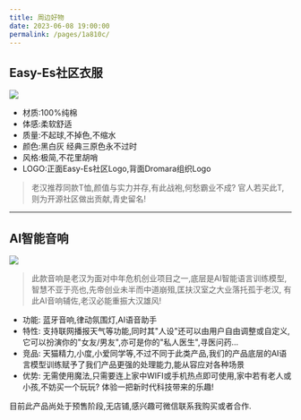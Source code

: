 ```yaml
---
title: 周边好物
date: 2023-06-08 19:00:00
permalink: /pages/1a810c/
---
```


## Easy-Es社区衣服

<img src="https://iknow.hs.net/e05f71e3-8710-49fa-a536-e5d476b0a5e3.jpg">

- 材质:100%纯棉
- 体感:柔软舒适
- 质量:不起球,不掉色,不缩水
- 颜色:黑白灰 经典三原色永不过时
- 风格:极简,不花里胡哨
- LOGO:正面Easy-Es社区Logo,背面Dromara组织Logo

> 老汉推荐同款T恤,颜值与实力并存,有此战袍,何愁霸业不成? 官人若买此T,则为开源社区做出贡献,青史留名!

---

## AI智能音响
<img src="https://iknow.hs.net/00edf4d8-ba9c-4079-b7c2-55e72bcf44bc.jpg">

> 此款音响是老汉为面对中年危机创业项目之一,底层是AI智能语言训练模型,智慧不亚于亮也,先帝创业未半而中道崩殂,匡扶汉室之大业落托孤于老汉,
有此AI音响辅佐,老汉必能重振大汉雄风!

- 功能: 蓝牙音响,律动氛围灯,AI语音助手
- 特性: 支持联网播报天气等功能,同时其"人设"还可以由用户自由调整或自定义,它可以扮演你的"女友/男友",亦可是你的"私人医生",寻医问药...
- 竞品: 天猫精力,小度,小爱同学等,不过不同于此类产品,我们的产品底层的AI语言模型训练赋予了我们产品更强的处理能力,能从容应对各种场景
- 优势: 无需使用魔法,只需要连上家中WIFI或手机热点即可使用,家中若有老人或小孩,不妨买一个玩玩? 体验一把新时代科技带来的乐趣!

目前此产品尚处于预售阶段,无店铺,感兴趣可微信联系我购买或者合作.